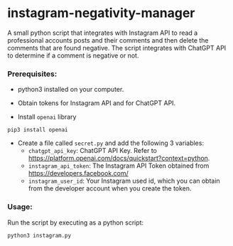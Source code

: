 # instagram-negativity-manager

A small python script that integrates with Instagram API to read a professional accounts posts and their comments and then delete the comments that are found negative. The script integrates with ChatGPT API to determine if a comment is negative or not.

### Prerequisites:
- python3 installed on your computer.

- Obtain tokens for Instagram API and for ChatGPT API.

- Install `openai` library
``` shell
pip3 install openai
```

- Create a file called `secret.py` and add the following 3 variables:
  - `chatgpt_api_key`: ChatGPT API Key. Refer to https://platform.openai.com/docs/quickstart?context=python.
  - `instagram_api_token`: The Instagram API Token obtained from https://developers.facebook.com/
  - `instagram_user_id`: Your Instagram used id, which you can obtain from the developer account when you create the token.

### Usage:
Run the script by executing as a python script:
``` shell
python3 instagram.py
```
